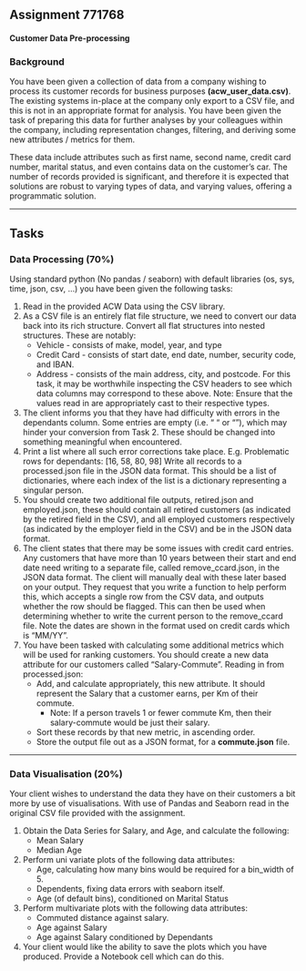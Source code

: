 ## Assignment 771768
#### Customer Data Pre-processing

### Background
You have been given a collection of data from a company wishing to process its customer records for business purposes **(acw_user_data.csv)**. The existing systems in-place at the company only export to a CSV file, and this is not in an appropriate format for analysis. You have been given the task of preparing this data for further analyses by your colleagues within the company, including representation changes, filtering, and deriving some new attributes / metrics for them.

These data include attributes such as first name, second name, credit card number, marital status, and even contains data on the customer’s car.
The number of records provided is significant, and therefore it is expected that solutions are robust to varying types of data, and varying values, offering a programmatic solution.

___

## Tasks
### Data Processing (70%)

Using standard python (No pandas / seaborn) with default libraries (os, sys, time, json, csv, …) you have been given the following tasks:
1. Read in the provided ACW Data using the CSV library.
2. As a CSV file is an entirely flat file structure, we need to convert our data back into its rich structure. Convert all flat structures into nested structures. These are notably:
    - Vehicle - consists of make, model, year, and type
    - Credit Card - consists of start date, end date, number, security code, and IBAN.
    - Address - consists of the main address, city, and postcode.
For this task, it may be worthwhile inspecting the CSV headers to see which data columns may correspond to these above.
Note: Ensure that the values read in are appropriately cast to their respective types.
3. The client informs you that they have had difficulty with errors in the dependants column. Some entries are empty (i.e. “ “ or “”), which may hinder your conversion from Task 2. These should be changed into something meaningful when encountered.
4. Print a list where all such error corrections take place. E.g. Problematic rows for dependants: [16, 58, 80, 98] Write all records to a processed.json file in the JSON data format. This should be a list of dictionaries, where each index of the list is a dictionary representing a singular person.
5. You should create two additional file outputs, retired.json and employed.json, these should contain all retired customers (as indicated by the retired field in the CSV), and all employed customers respectively (as indicated by the employer field in the CSV) and be in the JSON data format.
6. The client states that there may be some issues with credit card entries. Any customers that have more than 10 years between their start and end date need writing to a separate file, called remove_ccard.json, in the JSON data format. The client will manually deal with these later based on your output. They request that you write a function to help perform this, which accepts a single row from the CSV data, and outputs whether the row should be flagged. This can then be used when determining whether to write the current person to the remove_ccard file. Note the dates are shown in the format used on credit cards which is “MM/YY”.
7. You have been tasked with calculating some additional metrics which will be used for ranking customers. You should create a new data attribute for our customers called “Salary-Commute”. Reading in from processed.json:
   - Add, and calculate appropriately, this new attribute. It should represent the Salary that a customer earns, per Km of their commute. 
     - Note: If a person travels 1 or fewer commute Km, then their salary-commute would be just their salary.
   - Sort these records by that new metric, in ascending order.
   - Store the output file out as a JSON format, for a **commute.json** file.

___

### Data Visualisation (20%)
Your client wishes to understand the data they have on their customers a bit more by use of visualisations. With use of Pandas and Seaborn read in the original CSV file provided with the assignment.
1. Obtain the Data Series for Salary, and Age, and calculate the following:
   - Mean Salary 
   - Median Age
2. Perform uni variate plots of the following data attributes:
   - Age, calculating how many bins would be required for a bin_width of 5. 
   - Dependents, fixing data errors with seaborn itself. 
   - Age (of default bins), conditioned on Marital Status
3. Perform multivariate plots with the following data attributes:
   - Commuted distance against salary.
   - Age against Salary
   - Age against Salary conditioned by Dependants
4. Your client would like the ability to save the plots which you have produced. Provide a Notebook cell which can do this.
